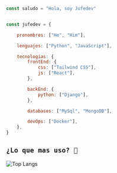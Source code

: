 ```javascript
const saludo = "Hola, soy Jufedev"


const jufedev = {

    pronombres: ["He", "Him"],

    lenguajes: ["Python", "JavaScript"],

    tecnologias: {
        frontEnd: {
            css: ["Tailwind CSS"],
            js: ["React"],
        },

        backEnd: {
            python: ["Django"],
        },

        databases: ["MySql", "MongoDB"],

        devOps: ["Docker"],
    },
}
```

## `¿Lo que mas uso? 🤔`

![Top Langs](https://github-readme-stats.vercel.app/api/top-langs/?username=Jufedev&size_weight=0.5&count_weight=0.5)

<!-- https://github.com/Ileriayo/markdown-badges -->

<!-- https://github.com/anuraghazra/github-readme-stats -->

<!-- https://github.com/Thaiane  https://github.com/anmol098 -->
